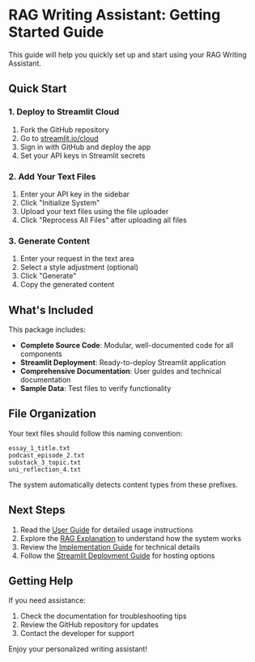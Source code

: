 # RAG Writing Assistant: Getting Started Guide

This guide will help you quickly set up and start using your RAG Writing Assistant.

## Quick Start

### 1. Deploy to Streamlit Cloud

1. Fork the GitHub repository
2. Go to [streamlit.io/cloud](https://streamlit.io/cloud)
3. Sign in with GitHub and deploy the app
4. Set your API keys in Streamlit secrets

### 2. Add Your Text Files

1. Enter your API key in the sidebar
2. Click "Initialize System"
3. Upload your text files using the file uploader
4. Click "Reprocess All Files" after uploading all files

### 3. Generate Content

1. Enter your request in the text area
2. Select a style adjustment (optional)
3. Click "Generate"
4. Copy the generated content

## What's Included

This package includes:

- **Complete Source Code**: Modular, well-documented code for all components
- **Streamlit Deployment**: Ready-to-deploy Streamlit application
- **Comprehensive Documentation**: User guides and technical documentation
- **Sample Data**: Test files to verify functionality

## File Organization

Your text files should follow this naming convention:

```
essay_1_title.txt
podcast_episode_2.txt
substack_3_topic.txt
uni_reflection_4.txt
```

The system automatically detects content types from these prefixes.

## Next Steps

1. Read the [User Guide](user_guide.md) for detailed usage instructions
2. Explore the [RAG Explanation](rag_explanation.md) to understand how the system works
3. Review the [Implementation Guide](implementation_guide.md) for technical details
4. Follow the [Streamlit Deployment Guide](streamlit_deployment.md) for hosting options

## Getting Help

If you need assistance:
1. Check the documentation for troubleshooting tips
2. Review the GitHub repository for updates
3. Contact the developer for support

Enjoy your personalized writing assistant!

